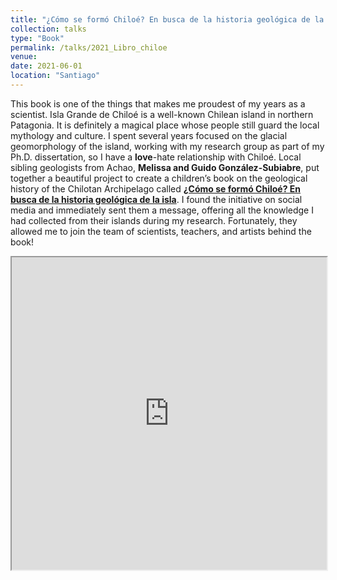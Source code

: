 ```yaml
---
title: "¿Cómo se formó Chiloé? En busca de la historia geológica de la isla (Book)"
collection: talks
type: "Book"
permalink: /talks/2021_Libro_chiloe
venue: 
date: 2021-06-01
location: "Santiago"
---
```


This book is one of the things that makes me proudest of my years as a scientist. Isla Grande de Chiloé is a well-known Chilean island in northern Patagonia. It is definitely a magical place whose people still guard the local mythology and culture. I spent several years focused on the glacial geomorphology of the island, working with my research group as part of my Ph.D. dissertation, so I have a **love**-hate relationship with Chiloé. Local sibling geologists from Achao, **Melissa and Guido González-Subiabre**, put together a beautiful project to create a children’s book on the geological history of the Chilotan Archipelago called [**¿Cómo se formó Chiloé? En busca de la historia geológica de la isla**](https://indd.adobe.com/view/93ae73ec-3500-4602-9c5e-d7fce8dc2203). I found the initiative on social media and immediately sent them a message, offering all the knowledge I had collected from their islands during my research. Fortunately, they allowed me to join the team of scientists, teachers, and artists behind the book!

<iframe src="https://indd.adobe.com/view/93ae73ec-3500-4602-9c5e-d7fce8dc2203" width="100%" height="500px"></iframe>

